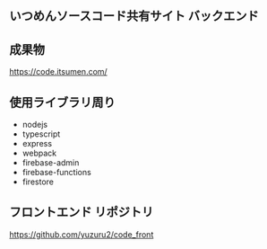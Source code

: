 ## いつめんソースコード共有サイト バックエンド

## 成果物
https://code.itsumen.com/

## 使用ライブラリ周り

- nodejs
- typescript
- express
- webpack
- firebase-admin
- firebase-functions
- firestore

## フロントエンド リポジトリ
https://github.com/yuzuru2/code_front
